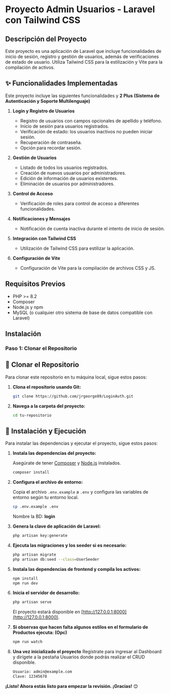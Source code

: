 # Proyecto Admin Usuarios - Laravel con Tailwind CSS

## Descripción del Proyecto
Este proyecto es una aplicación de Laravel que incluye funcionalidades de inicio de sesión, registro y gestión de usuarios, además de verificaciones de estado de usuario. Utiliza Tailwind CSS para la estilización y Vite para la compilación de activos.

## ✨ Funcionalidades Implementadas

Este proyecto incluye las siguientes funcionalidades y **2 Plus (Sistema de Autenticación y Soporte Multilenguaje)**

1. **Login y Registro de Usuarios**
   - Registro de usuarios con campos opcionales de apellido y teléfono.
   - Inicio de sesión para usuarios registrados.
   - Verificación de estado: los usuarios inactivos no pueden iniciar sesión.
   - Recuperación de contraseña.
   - Opción para recordar sesión.

2. **Gestión de Usuarios**
   - Listado de todos los usuarios registrados.
   - Creación de nuevos usuarios por administradores.
   - Edición de información de usuarios existentes.
   - Eliminación de usuarios por administradores.

3. **Control de Acceso**
   - Verificación de roles para control de acceso a diferentes funcionalidades.

4. **Notificaciones y Mensajes**
   - Notificación de cuenta inactiva durante el intento de inicio de sesión.

5. **Integración con Tailwind CSS**
   - Utilización de Tailwind CSS para estilizar la aplicación.

6. **Configuración de Vite**
   - Configuración de Vite para la compilación de archivos CSS y JS.

## Requisitos Previos
- PHP >= 8.2
- Composer
- Node.js y npm
- MySQL (o cualquier otro sistema de base de datos compatible con Laravel)

## Instalación

### Paso 1: Clonar el Repositorio

## 🚀 Clonar el Repositorio

Para clonar este repositorio en tu máquina local, sigue estos pasos:

1. **Clona el repositorio usando Git:**

    ```bash
    git clone https://github.com/jrgeorge89/LoginAuth.git
    ```

2. **Navega a la carpeta del proyecto:**

    ```bash
    cd tu-repositorio
    ```

## 🔧 Instalación y Ejecución

Para instalar las dependencias y ejecutar el proyecto, sigue estos pasos:

1. **Instala las dependencias del proyecto:**

    Asegúrate de tener [Composer](https://getcomposer.org/) y [Node.js](https://nodejs.org/) instalados.

    ```bash
    composer install
    ```

2. **Configura el archivo de entorno:**

    Copia el archivo `.env.example` a `.env` y configura las variables de entorno según tu entorno local.

    ```bash
    cp .env.example .env
    ```
    
    Nombre la BD: **login**

3. **Genera la clave de aplicación de Laravel:**

    ```bash
    php artisan key:generate
    ```

4. **Ejecuta las migraciones y los seeder si es necesario:**

    ```bash
    php artisan migrate
    php artisan db:seed --class=UserSeeder
    ```

5. **Instala las dependencias de frontend y compila los activos:**

    ```bash
    npm install
    npm run dev
    ```

6. **Inicia el servidor de desarrollo:**

    ```bash
    php artisan serve
    ```

   El proyecto estará disponible en [http://127.0.0.1:8000](http://127.0.0.1:8000).

7. **Si observas que hacen falta algunos estilos en el formulario de Productos ejecuta: (Opc)**

    ```bash
    npm run watch
    ```

8. **Una vez inicializado el proyecto**
    Regístrate para ingresar al Dashboard y dirígete a la pestaña Usuarios donde podrás realizar el CRUD disponible.
   
    ```bash
    Usuario: admin@example.com
    Clave: 12345678
    ```

**¡Listo! Ahora estás listo para empezar la revisión. ¡Gracias!** 😊
